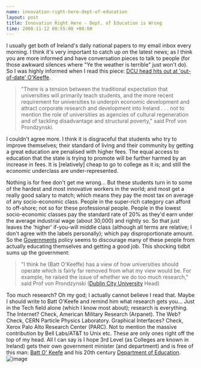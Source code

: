 ```yaml
--- 
name: innovation-right-here-dept-of-education 
layout: post 
title: Innovation Right Here - Dept. of Education is Wrong
time: 2008-11-12 00:55:00 +00:00 
--- 
```


I usually get both of Ireland's daily national
papers to my email inbox every morning. I think it's very important to
catch up on the latest news; as I think you are more informed and have
conversation pieces to talk to people (for those awkward silences where
"Ye the weather is terrible" just won't do). So I was highly informed
when I read this piece: [DCU head hits out at 'out-of-date'
O'Keeffe](http://www.independent.ie/education/latest-news/dcu-head-hits-out-at-outofdate-okeeffe-1532789.html?from=dailynews).  
> "There is a tension between the traditional expectation that
> universities will primarily teach students, and the more recent
> requirement for universities to underpin economic development and
> attract corporate research and development into Ireland . . . not to
> mention the role of universities as agencies of cultural regeneration
> and of tackling disadvantage and structural poverty," said Prof von
> Prondzynski.

I couldn't agree more. I think it is disgraceful that students who try
to improve themselves; their standard of living and their community by
getting a great education are penalised with higher fees. The equal
access to education that the state is trying to promote will be further
harmed by an increase in fees. It is [relatively] cheap to go to college
as it is; and still the economic underclass are under-represented.  
  
Nothing is for free don't get me wrong... But these students turn in to
some of the hardest and most innovative workers in the world; and most
get a really good salary to match; which means they pay the most tax on
average of any socio-economic class. People in the super-rich category
can afford to off-shore; not so for these professional people. People in
the lowest socio-economic classes pay the standard rate of 20% as they'd
earn under the average industrial wage (about 30,000) and rightly so. So
that just leaves the 'higher' if-you-will middle class (although all
terms are relative; I don't agree with the labels personally); which pay
disproportionate amount. So the
[Government](http://www.gov.ie/)[s](http://www.gov.ie/) policy seems to
discourage many of these people from actually educating themselves and
getting a good job. This shocking tidbit sums up the government:  
> "I think he (Batt O'Keeffe) has a view of how universities should
> operate which is fairly far removed from what my view would be. For
> example, he raised the issue of whether we do too much research," said
> Prof von Prondzynski ([Dublin City University](http://www.dcu.ie/)
> Head)

Too much research? Oh my god; I actually cannot believe I read that.
Maybe I should write to Batt O'Keefe and remind him what research gets
you... Just in the Tech field alone (which I know most about); research
is everything. The Internet? Check, American Military Research
(Arpanet). The Web? Check, CERN Particle Physics Laboratory. Graphical
Interfaces? Check, Xerox Palo Alto Research Center (PARC). Not to
mention the massive contribution by Bell Labs/AT&T to Unix etc. These
are only ones right off the top of my head. All I can say is I hope 3rd
Level (as Colleges are known in Ireland) gets their own government
minister (and department) and is free of this man: [Batt O'
Keefe](http://en.wikipedia.org/wiki/Batt_O'Keeffe) and his 20th century
[Department of Education](http://www.education.ie/).
![image](https://blogger.googleusercontent.com/tracker/7231752728434532377-816090125448401337?l=neil.grogan.ie)
